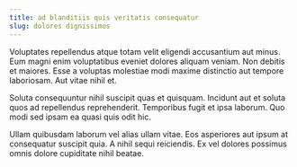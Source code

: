 ```yaml
---
title: ad blanditiis quis veritatis consequatur
slug: dolores dignissimos
---
```


Voluptates repellendus atque totam velit eligendi accusantium aut minus. Eum magni enim voluptatibus eveniet dolores aliquam veniam. Non debitis et maiores. Esse a voluptas molestiae modi maxime distinctio aut tempore laboriosam. Aut vitae nihil et.

Soluta consequuntur nihil suscipit quas et quisquam. Incidunt aut et soluta quos ad repellendus reprehenderit. Temporibus fugit et ipsa laborum. Quo modi sed ipsam ea quasi quis odit hic.

Ullam quibusdam laborum vel alias ullam vitae. Eos asperiores aut ipsum at consequatur suscipit quia. A nihil sequi reiciendis. Ex vel dolores possimus omnis dolore cupiditate nihil beatae.
